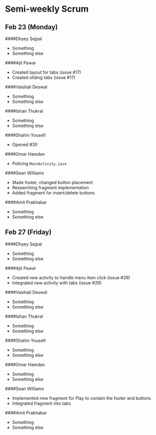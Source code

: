 # Semi-weekly Scrum

## Feb 23 (Monday)

####Dhyey Sejpal

* Something
* Something else

####Ajit Pawar

* Created layout for tabs (issue #17)
* Created sliding tabs (issue #17)

####Vaishali Deswal

* Something
* Something else

####Ishan Thukral

* Something
* Something else

####Shahin Yousefi

* Opened #30

####Omar Hamdan

* Policing `MainActivity.java`

####Sean Williams

* Made footer, changed button placement
* Researching fragment implementation
* Added fragment for insert/delete buttons

####Amit Prabhakar

* Something
* Something else

## Feb 27 (Friday)

####Dhyey Sejpal

* Something
* Something else

####Ajit Pawar

* Created new activity to handle menu item click (issue #29)
* Integrated new activity with tabs (issue #29)

####Vaishali Deswal

* Something
* Something else

####Ishan Thukral

* Something
* Something else

####Shahin Yousefi

* Something
* Something else

####Omar Hamdan

* Something
* Something else

####Sean Williams

* Implemented new fragment for Play to contain the footer and buttons
* Integrated fragment into tabs

####Amit Prabhakar

* Something
* Something else

